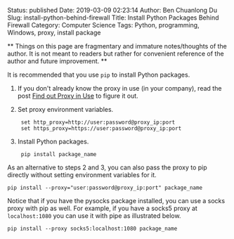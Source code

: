 Status: published
Date: 2019-03-09 02:23:14
Author: Ben Chuanlong Du
Slug: install-python-behind-firewall
Title: Install Python Packages Behind Firewall
Category: Computer Science
Tags: Python, programming, Windows, proxy, install package

**
Things on this page are fragmentary and immature notes/thoughts of the author.
It is not meant to readers but rather for convenient reference of the author and future improvement.
**



It is recommended that you use `pip` to install Python packages.

1. If you don't already know the proxy in use (in your company),
    read the post [Find out Proxy in Use](http://www.legendu.net/en/blog/find-out-proxy-in-use/)
    to figure it out.

2. Set proxy environment variables.

        set http_proxy=http://user:password@proxy_ip:port
        set https_proxy=https://user:password@proxy_ip:port

3. Install Python packages.

        pip install package_name

As an alternative to steps 2 and 3, 
you can also pass the proxy to pip directly without setting environment variables for it.

    pip install --proxy="user:password@proxy_ip:port" package_name

Notice that if you have the pysocks package installed,
you can use a socks proxy with pip as well.
For example, 
if you have a socks5 proxy at `localhost:1080` you can use it with pipe as illustrated below.

    pip install --proxy socks5:localhost:1080 package_name


